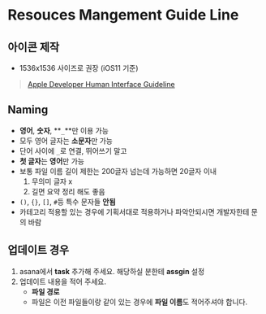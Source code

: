 
<h1>Resouces Mangement Guide Line


<h2>아이콘 제작</h2>

* 1536x1536 사이즈로 권장 (iOS11 기준)

> [Apple Developer Human Interface Guideline](https://developer.apple.com/design/)

<h2>Naming</h2>

* **영어**, **숫자**, **`_`**만 이용 가능
* 모두 영어 글자는 **소문자**만 가능
* 단어 사이에 `_`로 연결, 뛰어쓰기 말고
* **첫 글자**는 **영어**만 가능
* 보통 파일 이름 길이 제한는 200글자 넘는데 가능하면 20글자 이내
	1. 무의미 글자 x
	2. 길면 요약 정리 해도 좋음
* `()`, `{}`, `[]`, `#`등 특수 문자들 **안됨**
* 카테고리 적용할 있는 경우에 기획서대로 적용하거나 파악안되시면 개발자한테 문의 바람

<h2>업데이트 경우</h2>

1. asana에서 **task** 추가해 주세요. 해당하실 분한테 **assgin** 설정
2. 업데이트 내용을 적어 주세요.
	* **파일 경로**
	* 파일은 이전 파일들이랑 같이 있는 경우에 **파일 이름**도 적어주셔야 합니다.
	   

